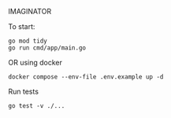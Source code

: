 IMAGINATOR

To start:
```shell
go mod tidy
go run cmd/app/main.go
```

OR using docker

```shell
docker compose --env-file .env.example up -d
```

Run tests
```shell
go test -v ./...
```